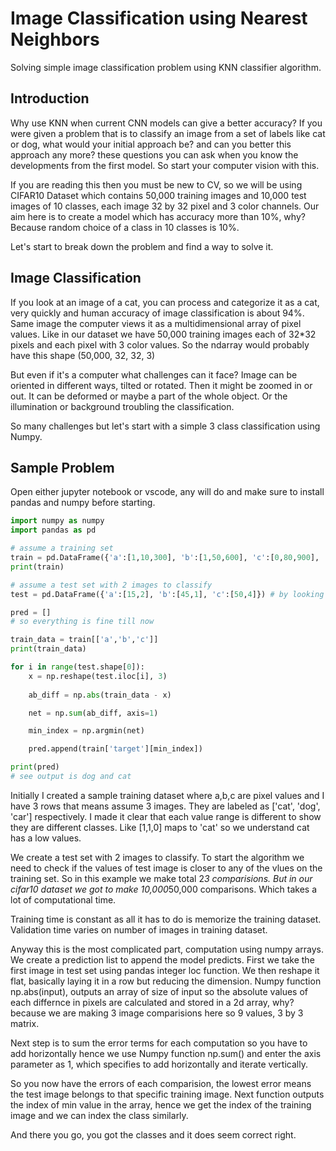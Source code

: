 # Image Classification using Nearest Neighbors
Solving simple image classification problem using KNN classifier algorithm.

## Introduction

Why use KNN when current CNN models can give a better accuracy?
If you were given a problem that is to classify an image from a set of labels like cat or dog, what would your initial approach be? and can you better this approach any more?
these questions you can ask when you know the developments from the first model. So start your computer vision with this.

If you are reading this then you must be new to CV, so we will be using CIFAR10 Dataset which contains 50,000 training images and 10,000 test images of 10 classes, each image 32 by 32 pixel and 3 color channels. Our aim here is to create a model which has accuracy more than 10%, why? Because random choice of a class in 10 classes is 10%.

Let's start to break down the problem and find a way to solve it.

## Image Classification

If you look at an image of a cat, you can process and categorize it as a cat, very quickly and human accuracy of image classification is about 94%.
Same image the computer views it as a multidimensional array of pixel values. Like in our dataset we have 50,000 training images each of 32*32 pixels and each pixel with 3 color values.
So the ndarray would probably have this shape (50,000, 32, 32, 3)

But even if it's a computer what challenges can it face?
Image can be oriented in different ways, tilted or rotated. Then it might be zoomed in or out. It can be deformed or maybe a part of the whole object. Or the illumination or background troubling the classification.

So many challenges but let's start with a simple 3 class classification using Numpy.

## Sample Problem

Open either jupyter notebook or vscode, any will do and make sure to install pandas and numpy before starting.

```python
import numpy as numpy
import pandas as pd 

# assume a training set
train = pd.DataFrame({'a':[1,10,300], 'b':[1,50,600], 'c':[0,80,900], 'target':['cat', 'dog', 'car']})
print(train)

# assume a test set with 2 images to classify
test = pd.DataFrame({'a':[15,2], 'b':[45,1], 'c':[50,4]}) # by looking at this, 1st image is dog and next cat

pred = []
# so everything is fine till now

train_data = train[['a','b','c']]
print(train_data)

for i in range(test.shape[0]):
    x = np.reshape(test.iloc[i], 3)
    
    ab_diff = np.abs(train_data - x)

    net = np.sum(ab_diff, axis=1)

    min_index = np.argmin(net)

    pred.append(train['target'][min_index])

print(pred)
# see output is dog and cat
```
Initially I created a sample training dataset where a,b,c are pixel values and I have 3 rows that means assume 3 images.
They are labeled as ['cat', 'dog', 'car'] respectively. I made it clear that each value range is different to show they are different classes.
Like [1,1,0] maps to 'cat' so we understand cat has a low values.

We create a test set with 2 images to classify. To start the algorithm we need to check if the values of test image is closer to any of the vlues on the training set.
So in this example we make total 2*3 comparisions. But in our cifar10 dataset we got to make 10,000*50,000 comparisons. Which takes a lot of computational time.

Training time is constant as all it has to do is memorize the training dataset.
Validation time varies on number of images in training dataset.

Anyway this is the most complicated part, computation using numpy arrays.
We create a prediction list to append the model predicts.
First we take the first image in test set using pandas integer loc function. We then reshape it flat, basically laying it in a row but reducing the dimension.
Numpy function np.abs(input), outputs an array of size of input so the absolute values of each differnce in pixels are calculated and stored in a 2d array, why?
because we are making 3 image comparisions here so 9 values, 3 by 3 matrix.

Next step is to sum the error terms for each computation so you have to add horizontally hence we use Numpy function np.sum()
and enter the axis parameter as 1, which specifies to add horizontally and iterate vertically.

So you now have the errors of each comparision, the lowest error means the test image belongs to that specific training image.
Next function outputs the index of min value in the array, hence we get the index of the training image and we can index the class similarly.

And there you go, you got the classes and it does seem correct right.



